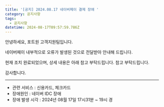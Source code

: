 ```yaml
---
title: '[공지] 2024.08.17 네이버페이 결제 장애 '
category: 공지사항
tags:
  - 공지사항
datetime: 2024-08-17T09:57:59.786Z
---
```


안녕하세요, 포트원 고객지원팀입니다.

네이버페이 내부적으로 오류가 발생된 것으로 전달받아 안내해 드립니다.

현재 조치 완료되었으며, 상세 내용은 아래 참고 부탁드립니다. 참고 부탁드립니다.

감사합니다.

---

- 관련 서비스 : 신용카드, 체크카드
- 장애원인 : 네이버 IDC 장애
- 장애 발생 시각 : 2024년 08월 17일  17시31분 \~ 19시 경
